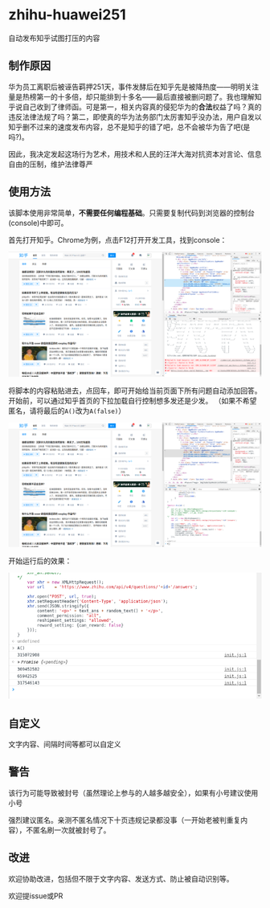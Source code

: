 # zhihu-huawei251
自动发布知乎试图打压的内容

## 制作原因
华为员工离职后被诬告羁押251天，事件发酵后在知乎先是被降热度——明明关注量是热榜第一的十多倍，却只能排到十多名——最后直接被删问题了。我也理解知乎说自己收到了律师函。可是第一，相关内容真的侵犯华为的**合法**权益了吗？真的违反法律法规了吗？第二，即使真的华为法务部门太厉害知乎没办法，用户自发以知乎删不过来的速度发布内容，总不是知乎的错了吧，总不会被华为告了吧(是吗?)。

因此，我决定发起这场行为艺术，用技术和人民的汪洋大海对抗资本对言论、信息自由的压制，维护法律尊严

## 使用方法
该脚本使用非常简单，**不需要任何编程基础**。只需要复制代码到浏览器的控制台(console)中即可。

首先打开知乎。Chrome为例，点击F12打开开发工具，找到console：

![](cons1.png)

将脚本的内容粘贴进去，点回车，即可开始给当前页面下所有问题自动添加回答。开始前，可以通过知乎首页的下拉加载自行控制想多发还是少发。
（如果不希望匿名，请将最后的``A()``改为``A(false)``）

![](cons3.png)

开始运行后的效果：

![](run.png)

## 自定义
文字内容、间隔时间等都可以自定义



## 警告

该行为可能导致被封号（虽然理论上参与的人越多越安全），如果有小号建议使用小号

强烈建议匿名。亲测不匿名情况下十页违规记录都没事（一开始老被判重复内容），不匿名刷一次就被封号了。



## 改进

欢迎协助改进，包括但不限于文字内容、发送方式、防止被自动识别等。

欢迎提issue或PR

